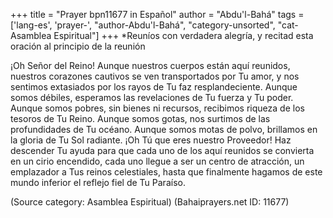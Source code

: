 +++
title = "Prayer bpn11677 in Español"
author = "Abdu'l-Bahá"
tags = ['lang-es', 'prayer-', "author-Abdu'l-Bahá", "category-unsorted", "cat-Asamblea Espiritual"]
+++
*Reuníos con verdadera alegría, y recitad esta oración al principio de la reunión

¡Oh Señor del Reino! Aunque nuestros cuerpos están aquí reunidos, nuestros corazones cautivos se ven transportados por Tu amor, y nos sentimos extasiados por los rayos de Tu faz resplandeciente. Aunque somos débiles, esperamos las revelaciones de Tu fuerza y Tu poder. Aunque somos pobres, sin bienes ni recursos, recibimos riqueza de los tesoros de Tu Reino. Aunque somos gotas, nos surtimos de las profundidades de Tu océano. Aunque somos motas de polvo, brillamos en la gloria de Tu Sol radiante.
¡Oh Tú que eres nuestro Proveedor! Haz descender Tu ayuda para que cada uno de los aquí reunidos se convierta en un cirio encendido, cada uno llegue a ser un centro de atracción, un emplazador a Tus reinos celestiales, hasta que finalmente hagamos de este mundo inferior el reflejo fiel de Tu Paraíso.

(Source category: Asamblea Espiritual)
(Bahaiprayers.net ID: 11677)
